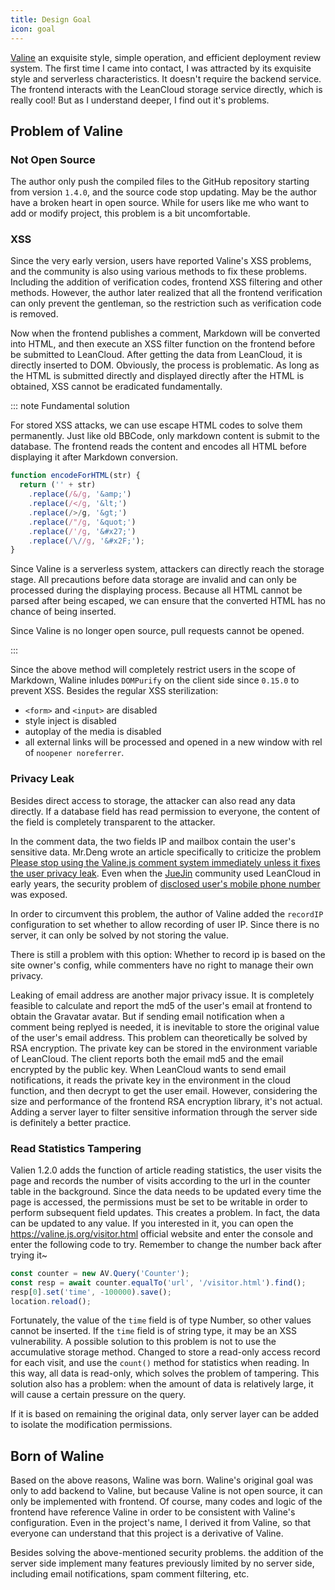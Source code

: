 ```yaml
---
title: Design Goal
icon: goal
---
```


[Valine](https://valine.js.org) an exquisite style, simple operation, and efficient deployment review system. The first time I came into contact, I was attracted by its exquisite style and serverless characteristics. It doesn't require the backend service. The frontend interacts with the LeanCloud storage service directly, which is really cool! But as I understand deeper, I find out it's problems.

## Problem of Valine

### Not Open Source

The author only push the compiled files to the GitHub repository starting from version `1.4.0`, and the source code stop updating. May be the author have a broken heart in open source. While for users like me who want to add or modify project, this problem is a bit uncomfortable.

### XSS

Since the very early version, users have reported Valine's XSS problems, and the community is also using various methods to fix these problems. Including the addition of verification codes, frontend XSS filtering and other methods. However, the author later realized that all the frontend verification can only prevent the gentleman, so the restriction such as verification code is removed.

Now when the frontend publishes a comment, Markdown will be converted into HTML, and then execute an XSS filter function on the frontend before be submitted to LeanCloud. After getting the data from LeanCloud, it is directly inserted to DOM. Obviously, the process is problematic. As long as the HTML is submitted directly and displayed directly after the HTML is obtained, XSS cannot be eradicated fundamentally.

::: note Fundamental solution

For stored XSS attacks, we can use escape HTML codes to solve them permanently. Just like old BBCode, only markdown content is submit to the database. The frontend reads the content and encodes all HTML before displaying it after Markdown conversion.

```js
function encodeForHTML(str) {
  return ('' + str)
    .replace(/&/g, '&amp;')
    .replace(/</g, '&lt;')
    .replace(/>/g, '&gt;')
    .replace(/"/g, '&quot;')
    .replace(/'/g, '&#x27;')
    .replace(/\//g, '&#x2F;');
}
```

Since Valine is a serverless system, attackers can directly reach the storage stage. All precautions before data storage are invalid and can only be processed during the displaying process. Because all HTML cannot be parsed after being escaped, we can ensure that the converted HTML has no chance of being inserted.

Since Valine is no longer open source, pull requests cannot be opened.

:::

Since the above method will completely restrict users in the scope of Markdown, Waline inludes `DOMPurify` on the client side since `0.15.0` to prevent XSS. Besides the regular XSS sterilization:

- `<form>` and `<input>` are disabled
- style inject is disabled
- autoplay of the media is disabled
- all external links will be processed and opened in a new window with rel of `noopener noreferrer`.

### Privacy Leak

Besides direct access to storage, the attacker can also read any data directly. If a database field has read permission to everyone, the content of the field is completely transparent to the attacker.

In the comment data, the two fields IP and mailbox contain the user's sensitive data. Mr.Deng wrote an article specifically to criticize the problem [Please stop using the Valine.js comment system immediately unless it fixes the user privacy leak](https://ttys3.net/post/hugo/please-stop-using-valine-js-comment-system-until-it-fixed-the-privacy-leaking-problem/). Even when the [JueJin](https://juejin.cn) community used LeanCloud in early years, the security problem of [disclosed user's mobile phone number](https://m.weibo.cn/detail/4568007327622344?cid=4568044392682999) was exposed.

In order to circumvent this problem, the author of Valine added the `recordIP` configuration to set whether to allow recording of user IP. Since there is no server, it can only be solved by not storing the value.

There is still a problem with this option: Whether to record ip is based on the site owner's config, while commenters have no right to manage their own privacy.

Leaking of email address are another major privacy issue. It is completely feasible to calculate and report the md5 of the user's email at frontend to obtain the Gravatar avatar. But if sending email notification when a comment being replyed is needed, it is inevitable to store the original value of the user's email address. This problem can theoretically be solved by RSA encryption. The private key can be stored in the environment variable of LeanCloud. The client reports both the email md5 and the email encrypted by the public key. When LeanCloud wants to send email notifications, it reads the private key in the environment in the cloud function, and then decrypt to get the user email. However, considering the size and performance of the frontend RSA encryption library, it's not actual. Adding a server layer to filter sensitive information through the server side is definitely a better practice.

### Read Statistics Tampering

Valien 1.2.0 adds the function of article reading statistics, the user visits the page and records the number of visits according to the url in the counter table in the background. Since the data needs to be updated every time the page is accessed, the permissions must be set to be writable in order to perform subsequent field updates. This creates a problem. In fact, the data can be updated to any value. If you interested in it, you can open the <https://valine.js.org/visitor.html> official website and enter the console and enter the following code to try. Remember to change the number back after trying it~

```js
const counter = new AV.Query('Counter');
const resp = await counter.equalTo('url', '/visitor.html').find();
resp[0].set('time', -100000).save();
location.reload();
```

Fortunately, the value of the `time` field is of type Number, so other values cannot be inserted. If the `time` field is of string type, it may be an XSS vulnerability. A possible solution to this problem is not to use the accumulative storage method. Changed to store a read-only access record for each visit, and use the `count()` method for statistics when reading. In this way, all data is read-only, which solves the problem of tampering. This solution also has a problem: when the amount of data is relatively large, it will cause a certain pressure on the query.

If it is based on remaining the original data, only server layer can be added to isolate the modification permissions.

## Born of Waline

Based on the above reasons, Waline was born. Waline's original goal was only to add backend to Valine, but because Valine is not open source, it can only be implemented with frontend. Of course, many codes and logic of the frontend have reference Valine in order to be consistent with Valine's configuration. Even in the project's name, I derived it from Valine, so that everyone can understand that this project is a derivative of Valine.

Besides solving the above-mentioned security problems. the addition of the server side implement many features previously limited by no server side, including email notifications, spam comment filtering, etc.
